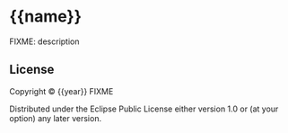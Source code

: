 # {{name}}

FIXME: description


## License

Copyright © {{year}} FIXME

Distributed under the Eclipse Public License either version 1.0 or (at
your option) any later version.
